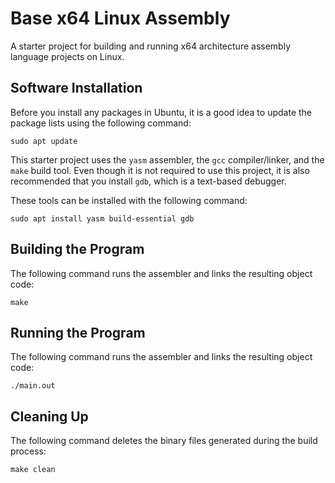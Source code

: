 # Base x64 Linux Assembly

A starter project for building and running x64 architecture assembly language projects on Linux.

## Software Installation

Before you install any packages in Ubuntu, it is a good idea to update the package lists using the following command:

`sudo apt update`

This starter project uses the `yasm` assembler, the `gcc` compiler/linker, and the `make` build tool.  Even though it is not required to use this project, it is also recommended that you install `gdb`, which is a text-based debugger.

These tools can be installed with the following command:

`sudo apt install yasm build-essential gdb`

## Building the Program

The following command runs the assembler and links the resulting object code:

`make`

## Running the Program

The following command runs the assembler and links the resulting object code:

`./main.out`

## Cleaning Up

The following command deletes the binary files generated during the build process:

`make clean`
